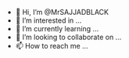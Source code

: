- 👋 Hi, I’m @MrSAJJADBLACK
- 👀 I’m interested in ...
- 🌱 I’m currently learning ...
- 💞️ I’m looking to collaborate on ...
- 📫 How to reach me ...

<!---
MrSAJJADBLACK/MrSAJJADBLACK is a ✨ special ✨ repository because its `README.md` (this file) appears on your GitHub profile.
You can click the Preview link to take a look at your changes.
--->
